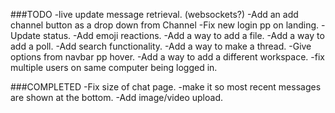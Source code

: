 ###TODO
-live update message retrieval. (websockets?)
-Add an add channel button as a drop down from Channel
-Fix new login pp on landing.
-Update status.
-Add emoji reactions.
-Add a way to add a file.
-Add a way to add a poll.
-Add search functionality.
-Add a way to make a thread.
-Give options from navbar pp hover.
-Add a way to add a different workspace.
-fix multiple users on same computer being logged in.



###COMPLETED
-Fix size of chat page.
-make it so most recent messages are shown at the bottom.
-Add image/video upload.
